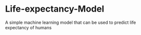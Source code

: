 # Life-expectancy-Model
A simple machine learning model that can be used to predict life expectancy of humans
